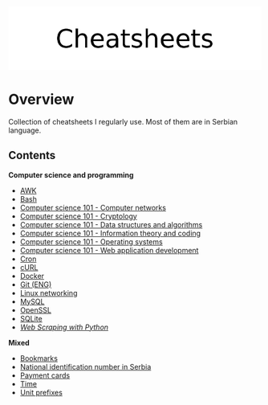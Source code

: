 <p align="center">
	<img src="assets/logo.png" alt="Cheatsheets">
</p>

# Overview

Collection of cheatsheets I regularly use. Most of them are in Serbian language. 

## Contents

**Computer science and programming**

- [AWK](cs/awk/)
- [Bash](cs/bash/)
- [Computer science 101 - Computer networks](cs/compsci/computer_networks/)
- [Computer science 101 - Cryptology](cs/compsci/cryptology/)
- [Computer science 101 - Data structures and algorithms](cs/compsci/dsa.md)
- [Computer science 101 - Information theory and coding](cs/compsci/information_theory/)
- [Computer science 101 - Operating systems](cs/compsci/operating_systems/)
- [Computer science 101 - Web application development](cs/compsci/web_application_development.md)
- [Cron](cs/crontab.md)
- [cURL](cs/curl.md)
- [Docker](cs/docker/)
- [Git (ENG)](cs/git.md)
- [Linux networking](cs/linux_networking.md)
- [MySQL](cs/mysql/)
- [OpenSSL](cs/openssl/)
- [SQLite](cs/sqlite/)
- [*Web Scraping with Python*](cs/web_scraping_with_python.md)

**Mixed**

- [Bookmarks](cs/misc/bookmarks.md)
- [National identification number in Serbia](cs/misc/jmbg.md)
- [Payment cards](cs/misc/payment_cards.md)
- [Time](cs/misc/time.md)
- [Unit prefixes](cs/misc/unit_prefixes.md)
